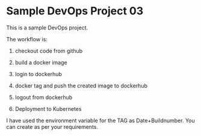 # Sample DevOps Project 03

This is a sample DevOps project. <br>

The workflow is:<br>

1. checkout code from github<br>

2. build a docker image<br>

3. login to dockerhub<br>

4. docker tag and push the created image to dockerhub<br>

5. logout from dockerhub<br>

6. Deployment to Kubernetes<br>

I have used the environment variable for the TAG as Date+Buildnumber. You can create as per your requirements. <br>
